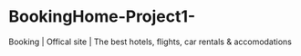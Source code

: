 # BookingHome-Project1-
Booking | Offical site | The best hotels, flights, car rentals &amp; accomodations

